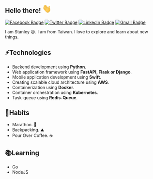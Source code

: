 <h2> Hello there! <img src="https://raw.githubusercontent.com/ABSphreak/ABSphreak/master/gifs/Hi.gif" width="30px"></h2>

[![Facebook Badge](https://img.shields.io/badge/-@returnchung-3b5998?style=flat-square&labelColor=3b5998&logo=facebook&logoColor=white&link=link=https://www.facebook.com/returnchung)](https://www.facebook.com/returnchung) [![Twitter Badge](https://img.shields.io/badge/-@returnchung-1ca0f1?style=flat-square&labelColor=1ca0f1&logo=twitter&logoColor=white&link=https://twitter.com/returnchung)](https://twitter.com/returnchung) [![Linkedin Badge](https://img.shields.io/badge/-return1225-blue?style=flat-square&labelColor=blue&logo=Linkedin&logoColor=white&link=https://www.linkedin.com/in/return1225/)](https://www.linkedin.com/in/return1225/) [![Gmail Badge](https://img.shields.io/badge/-return1225@gmail.com-c14438?style=flat-square&labelColor=c14438&logo=Gmail&logoColor=white&link=mailto:return1225@gmail.com)](mailto:return1225@gmail.com)

I am Stanley 😃. I am from Taiwan.
I love to explore and learn about new things.

## ⚡️Technologies
- Backend development using **Python**.
- Web application framework using **FastAPI, Flask or Django**.
- Mobile application development using **Swift**.
- Creating scalable cloud architecture using **AWS**.
- Containerization using **Docker**.
- Container orchestration using **Kubernetes**.
- Task-queue using **Redis-Queue**.

## 🌈Habits

* Marathon. 🏃
* Backpacking. ⛰
* Pour Over Coffee. ☕️

## 📚Learning
- Go 
- NodeJS 
